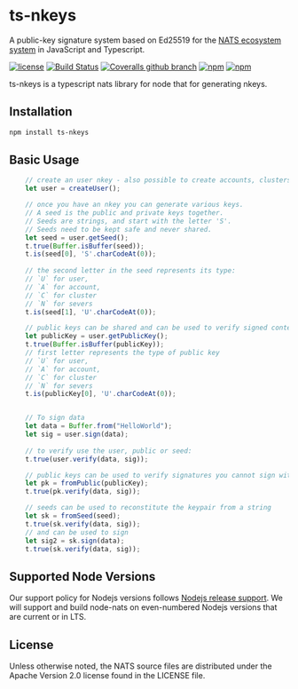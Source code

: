 # ts-nkeys


A public-key signature system based on Ed25519 for the [NATS ecosystem system](https://nats.io) in JavaScript and Typescript.

[![license](https://img.shields.io/github/license/nats-io/ts-nats.svg)](https://www.apache.org/licenses/LICENSE-2.0)
[![Build Status](https://travis-ci.org/nats-io/ts-nkeys.svg?branch=master)](https://travis-ci.org/nats-io/ts-nkeys)
[![Coveralls github branch](https://img.shields.io/coveralls/github/nats-io/ts-nkeys/master.svg)](https://coveralls.io/github/nats-io/ts-nkeys)
[![npm](https://img.shields.io/npm/v/ts-nkeys.svg)](https://www.npmjs.com/package/ts-nkeys)
[![npm](https://img.shields.io/npm/dt/ts-nkeys.svg)](https://www.npmjs.com/package/ts-nkeys)

ts-nkeys is a typescript nats library for node that for generating nkeys.

## Installation

```bash
npm install ts-nkeys
```

## Basic Usage

```typescript
    // create an user nkey - also possible to create accounts, clusters, servers.
    let user = createUser();

    // once you have an nkey you can generate various keys.
    // A seed is the public and private keys together.
    // Seeds are strings, and start with the letter 'S'. 
    // Seeds need to be kept safe and never shared.
    let seed = user.getSeed();
    t.true(Buffer.isBuffer(seed));
    t.is(seed[0], 'S'.charCodeAt(0));
    
    // the second letter in the seed represents its type:
    // `U` for user, 
    // `A` for account, 
    // `C` for cluster
    // `N` for severs
    t.is(seed[1], 'U'.charCodeAt(0));

    // public keys can be shared and can be used to verify signed content
    let publicKey = user.getPublicKey();
    t.true(Buffer.isBuffer(publicKey));
    // first letter represents the type of public key
    // `U` for user, 
    // `A` for account, 
    // `C` for cluster
    // `N` for severs
    t.is(publicKey[0], 'U'.charCodeAt(0));


    // To sign data
    let data = Buffer.from("HelloWorld");
    let sig = user.sign(data);
    
    // to verify use the user, public or seed:
    t.true(user.verify(data, sig));

    // public keys can be used to verify signatures you cannot sign with them though.
    let pk = fromPublic(publicKey);
    t.true(pk.verify(data, sig));

    // seeds can be used to reconstitute the keypair from a string
    let sk = fromSeed(seed);
    t.true(sk.verify(data, sig));
    // and can be used to sign
    let sig2 = sk.sign(data);
    t.true(sk.verify(data, sig));
```


## Supported Node Versions

Our support policy for Nodejs versions follows [Nodejs release support]( https://github.com/nodejs/Release).
We will support and build node-nats on even-numbered Nodejs versions that are current or in LTS.

## License

Unless otherwise noted, the NATS source files are distributed under the Apache Version 2.0 license found in the LICENSE file.
